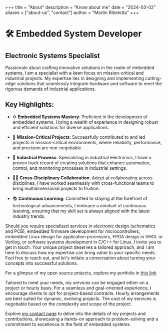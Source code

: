 +++
title = "About"
description = "Know about me"
date = "2024-03-02"
aliases = ["about-us", "contact"]
author = "Martin Ribelotta"
+++

# 🛠️ Embedded System Developer

##  Electronic Systems Specialist

Passionate about crafting innovative solutions in the realm of embedded systems, I am a specialist with a keen focus on mission-critical and industrial projects. My expertise lies in designing and implementing cutting-edge solutions that seamlessly integrate hardware and software to meet the rigorous demands of industrial applications.

## Key Highlights:

 - ⚙️ **Embedded Systems Mastery**: Proficient in the development of embedded systems, I bring a wealth of experience in designing robust and efficient solutions for diverse applications.

 - 🛬 **Mission-Critical Projects**: Successfully contributed to and led projects in mission-critical environments, where reliability, performance, and precision are non-negotiable.

 - 🦾 **Industrial Prowess**: Specializing in industrial electronics, I have a proven track record of creating solutions that enhance automation, control, and monitoring processes in industrial settings.

 - 👨‍🔬 **Cross-Disciplinary Collaboration**: Adept at collaborating across disciplines, I have worked seamlessly with cross-functional teams to bring multidimensional projects to fruition.

 - 📚 **Continuous Learning**: Committed to staying at the forefront of technological advancements, I embrace a mindset of continuous learning, ensuring that my skill set is always aligned with the latest industry trends.

Should you require specialized services in electronic design (schematics and PCB), embedded firmware development for microcontrollers, embedded Linux design for application processors, FPGA design in VHDL or Verilog, or software systems development in C/C++ for Linux, I invite you to get in touch. Your unique project deserves a tailored approach, and I am here to discuss how my expertise can bring value to your specific needs. Feel free to reach out, and let's initiate a conversation about turning your concepts into successful solutions.

For a glimpse of my open source projects, explore my portfolio in [this link](/projects/)

Tailored to meet your needs, my services can be engaged either on a project or hourly basis. For a seamless and goal-oriented experience, I encourage clients to opt for project-based contracts. Hourly arrangements are best suited for dynamic, evolving projects. The cost of my services is negotiable based on the complexity and scope of the project.

Explore [my contact page](/contact/) to delve into the details of my projects and contributions, showcasing a hands-on approach to problem-solving and a commitment to excellence in the field of embedded systems.
